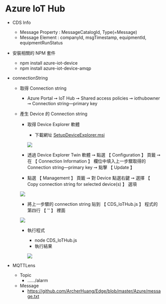 # Azure IoT Hub

* CDS Info
  * Message Property : MessageCatalogId, Type(=Message)
  * Message Element : companyId, msgTimestamp, equipmentId, equipmentRunStatus
* 安裝相關的 NPM 套件
  * npm install azure-iot-device
  * npm install azure-iot-device-amqp
* connectionString
  * 取得 Connection string
    * Azure Portal ➙ IoT Hub ➙ Shared access policies ➙ iothubowner ➙ Connection string—primary key
  * 產生 Device 的 Connection string
    * 取得 Device Explorer 軟體
      * 下載網址 [SetupDeviceExplorer.msi](https://github.com/Azure/azure-iot-sdk-csharp/releases?after=2018-04-02)
      
      ![](https://oranwind.s3.amazonaws.com/2018/Nov/_____2018_11_14___9_18_33-1542158374861.png)
      
    * 透過 Device Explorer Twin 軟體 ➙ 點選 【 Configuration 】 頁籤 ➙ 在 【 Connection Information 】 欄位中填入上一步驟取得的 Connection string—primary key ➙ 點擊 【 Update 】
    * 點選 【 Management 】 頁籤 ➙ 對 Device 點選右鍵 ➙ 選擇 【 Copy connection string for selected device(s) 】 選項
    
    ![](https://oranwind.s3.amazonaws.com/2018/Nov/_____2018_11_14___8_58_14-1542157249842.png)
    
    * 將上一步驟的 connection string 貼到 【 CDS_IoTHub.js 】 程式的第四行 【 '' 】 裡面
    
    ![](https://oranwind.s3.amazonaws.com/2018/Nov/_____2018_11_14___9_20_33-1542158454782.png)
    
    * 執行程式
      * node CDS_IoTHub.js
      * 執行結果
      
      ![](https://oranwind.s3.amazonaws.com/2018/Nov/_____2018_11_14___9_08_15-1542157726515.png)

* MQTTLens
    * Topic
      * ....../alarm
    * Message
      * https://github.com/ArcherHuang/Edge/blob/master/Azure/message.txt
